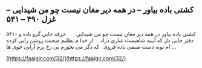 ## کشتی باده بیاور – در همه دیر مغان نیست چو من شیدایی – غزل ۴۹۰ – ۵۳۱


۵۳۱- کشتی باده بیاور در همه دیر مغان نیست چو من شیدایی       خرقه جایی گرو باده و دفتر جایی دل که آیینه شاهیست غباری دراد     از خدا م یطلبم صحبت روشن رایی کرده ام توبه دست صنمی باده فروی   که دگر می نخورم بی رخ بزم آرایی جوی ها &#8230;

[https://faalgir.com/32/](https://faalgir.com/32/) 